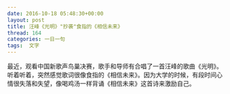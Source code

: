 ```yaml
---
date: 2016-10-18 05:48:30+00:00
layout: post
title: 汪峰《光明》"抄袭"食指的《相信未来》
thread: 164
categories: 一日一句
tags:  文字
---
```


最近，观看中国新歌声鸟巢决赛，歌手和导师有合唱了一首汪峰的歌曲《光明》。听着听着，突然感觉歌词很像食指的《相信未来》。因为大学的时候，有段时间心情很失落和失望，像喝鸡汤一样背诵《相信未来》这首诗来激励自己。



